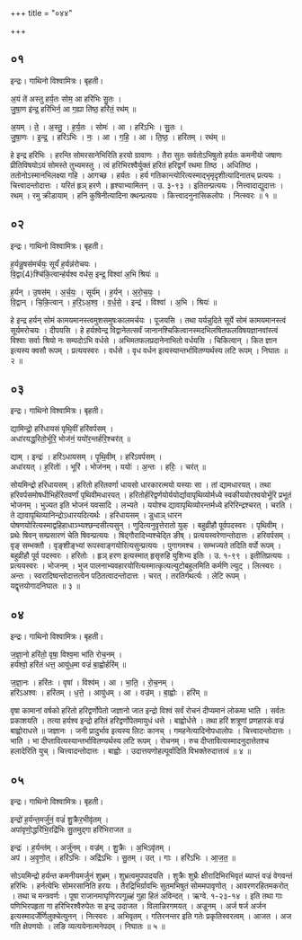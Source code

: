 +++
title = "०४४"

+++


## ०१
इन्द्रः। गाथिनो विश्वामित्रः। बृहती।

अ॒यं ते॑ अस्तु हर्य॒तः सोम॒ आ हरि॑भिः सु॒तः ।  
जु॒षा॒ण इ॑न्द्र॒ हरि॑भिर्न॒ आ ग॒ह्या ति॑ष्ठ॒ हरि॑तं॒ रथ॑म् ॥

अ॒यम् । ते॒ । अ॒स्तु॒ । ह॒र्य॒तः । सोमः॑ । आ । हरि॑ऽभिः । सु॒तः ।  
जु॒षा॒णः । इ॒न्द्र॒ । हरि॑ऽभिः । नः॒ । आ । ग॒हि॒ । आ । ति॒ष्ठ॒ । हरि॑तम् । रथ॑म् ॥

हे इन्द्र हरिभिः । हरन्ति सोमरसानेभिरिति हरयो ग्रावाणः । तैरा सुतः सर्वतोऽभिषुतो हर्यतः कमनीयो जषाणः प्रीतिविषयोऽयं सोमस्ते तुभ्यमस्तु । त्वं हरिभिरश्वैर्युक्तं हरितं हरिद्वर्णं रथमा तिष्ठ । अधितिष्ठ । ततोनोऽस्मानभिलक्ष्या गहि । आगच्छ । हर्यतः । हर्य गतिकान्त्योरित्यस्माद्भृमृदृशीत्यादिनातच् प्रत्ययः । चित्त्वादन्तोदात्तः । यरितं हृञ् हरणे । हृश्याभ्यामितन् । उ. ३-९३ । इतितन्प्रत्ययः । नित्त्वादाद्युदात्तः । रथम् । रमु क्रीडायाम् । हनि कुषिनीत्यादिना क्थन्प्रत्ययः । कित्त्वादनुनासिकलोपः । नित्स्वरः ॥ १ ॥

## ०२
इन्द्रः। गाथिनो विश्वामित्रः। बृहती।

ह॒र्यन्नु॒षस॑मर्चयः॒ सूर्यं॑ ह॒र्यन्न॑रोचयः ।  
वि॒द्वा{4}श्चि॑कि॒त्वान्ह॑र्यश्व वर्धस॒ इन्द्र॒ विश्वा॑ अ॒भि श्रियः॑ ॥

ह॒र्यन् । उ॒षस॑म् । अ॒र्च॒यः॒ । सूर्य॑म् । ह॒र्यन् । अ॒रो॒च॒यः॒ ।  
वि॒द्वान् । चि॒कि॒त्वान् । ह॒रि॒ऽअ॒श्व॒ । व॒र्ध॒से॒ । इन्द्र॑ । विश्वा॑ । अ॒भि । श्रियः॑ ॥

हे इन्द्र हर्यन् सोमं कामयमानस्त्वमुशसमुषःकालमर्चयः । पूजयसि । तथा यर्यन्नुदिते सूर्ये सोमं कामयमानस्त्वं सूर्यमरोचयः । दीपयसि । हे हर्यश्वेन्द्र विद्वानेतत्सर्वं जानानश्चिकित्वानस्मदभिलषितफलविषयज्ञानवांस्त्वं विश्वाः सर्वाः श्रियो नः सम्पदोऽभि वर्धसे । अभिमतफलप्रदानेनाभितो वर्धयसि । चिकित्वान् । कित ज्ञान इत्यस्य क्वसौ रूपम् । प्रत्ययस्वरः । वर्धसे । वृध वर्धन इत्यस्यान्तर्भावितण्यर्थस्य लटि रूपम् । निघातः ॥ २ ॥

## ०३
इन्द्रः। गाथिनो विश्वामित्रः। बृहती।

द्यामिन्द्रो॒ हरि॑धायसं पृथि॒वीं हरि॑वर्पसम् ।  
अधा॑रयद्ध॒रितो॒र्भूरि॒ भोज॑नं॒ ययो॑र॒न्तर्हरि॒श्चर॑त् ॥

द्याम् । इन्द्रः॑ । हरि॑ऽधायसम् । पृ॒थि॒वीम् । हरि॑ऽवर्पसम् ।  
अधा॑रयत् । ह॒रितोः॑ । भूरि॑ । भोज॑नम् । ययोः॑ । अ॒न्तः । हरिः॒ । चर॑त् ॥

सोयमिन्द्रो हरिधायसम् । हरितो हरितवर्णा धायसो धारकारत्मयो यस्याः सा । तां द्यामधारयत् । तथा हरिवर्पसमोषधीभिर्हरितवर्णां पृथिवीमधारयत् । हरितोर्हरिद्वर्णयोर्ययोर्द्यावापृथिव्योर्मध्ये स्वकीययोरश्वयोर्भूरि प्रभूतं भोजनम् । भुज्यत इति भोजनं यवसादि । लभ्यते । ययोश्च द्यावापृथिव्योरन्तर्मध्ये हरिरिन्द्रश्चरत् । चरति । ते द्यावापृथिव्यानिन्द्रोऽधारयदित्यर्थः । हरिधायसम् । डुधाञ् धारन पोषणयोरित्यस्माद्वहिहाधाञ्भ्यश्छन्दसीत्यसुन् । णुदित्यनुवृत्तेरातो युक् । बहुव्रीहौ पूर्वपदस्वरः । पृथिवीम् । प्रथेः षिवन् सम्प्रसारणं चेति षिवन्प्रत्ययः । षिद्गौरादिभ्यश्चेद्ति ङीष् । प्रत्ययस्वरेणान्तोदात्तः । हरिवर्पसम् । वृङ् सम्भक्तौ । वृङ्शीङ्भ्यां रूपस्वाङ्गयोरित्यसुन्प्रत्ययः । पुगागमश्च । सम्भज्यते तदिति वर्पो रूपम् । बहुव्रीहौ पूर्व पदस्वरः । हरितोः । हृञ् हरण इत्यस्मात् हृसृरुहि युशिभ्य इतिः । उ. १-९९ । इतीतिप्रत्ययः । प्रत्ययस्वरः । भोजनम् । भुज पालनाभ्यवहारयोरित्यस्मात्कृत्यल्युटोबहुलमिति कर्मणि ल्युट् । लित्स्वरः । अन्तः । स्वरादिष्वन्तोदात्तत्वेन पठितत्वादन्तोदात्तः । चरत् । तरतिर्गथर्त्यः । लेटि रूपम् । यद्वृत्तयोगादनिघातः ॥ ३ ॥

## ०४
इन्द्रः। गाथिनो विश्वामित्रः। बृहती।

ज॒ज्ञा॒नो हरि॑तो॒ वृषा॒ विश्व॒मा भा॑ति रोच॒नम् ।  
हर्य॑श्वो॒ हरि॑तं धत्त॒ आयु॑ध॒मा वज्रं॑ बा॒ह्वोर्हरि॑म् ॥

ज॒ज्ञा॒नः । हरि॑तः । वृषा॑ । विश्व॑म् । आ । भा॒ति॒ । रो॒च॒नम् ।  
हरि॑ऽअश्वः । हरि॑तम् । ध॒त्ते॒ । आयु॑धम् । आ । वज्र॑म् । बा॒ह्वोः । हरि॑म् ॥

वृषा कामानां वर्षको हरितो हरिद्वर्णोपेतो जज्ञानो जात इन्द्रो विश्वं सर्वं रोचनं दीप्यमानं लोकमा भाति । सर्वतः प्रकाशयति । तत्या हर्यश्व इन्द्रो हरितं हरिद्वर्णोपेतमायुधं धत्ते । बाह्वोर्धत्ते । तथा हरिं शत्रूणां प्रणहारकं वज्रं बाह्वोराधत्ते ॥ जज्ञानः । जनी प्रादुर्भाव इत्यस्य लिटः कानच् । गमहनेत्यादिनोपधालोपः । चित्त्वादन्तोदात्तः । भाति । भा दीप्तावित्यस्यान्तर्भावितण्यर्थस्य लटि रूपम् । रोचनम् । रुच दीप्तावित्यस्मादनुदात्तेतश्च हलादेरिति युच् । चित्त्वादन्तोदात्तः । बाह्वोः । उदात्तयणोहल्पूर्वादिति विभक्तेरुदात्तत्वं ॥ ४ ॥

## ०५
इन्द्रः। गाथिनो विश्वामित्रः। बृहती।

इन्द्रो॑ ह॒र्यन्त॒मर्जु॑नं॒ वज्रं॑ शु॒क्रैर॒भीवृ॑तम् ।  
अपा॑वृणो॒द्धरि॑भि॒रद्रि॑भिः सु॒तमुद्गा हरि॑भिराजत ॥

इन्द्रः॑ । ह॒र्यन्त॑म् । अर्जु॑नम् । वज्र॑म् । शु॒क्रैः । अ॒भिऽवृ॑तम् ।  
अप॑ । अ॒वृ॒णो॒त् । हरि॑ऽभिः । अद्रि॑ऽभिः । सु॒तम् । उत् । गाः । हरि॑ऽभिः । आ॒ज॒त॒ ॥

सोऽयमिन्द्रो हर्यन्त कमनीयमर्जुनं शुभ्रम् । शुभ्रत्वमुपपादयति । शुक्रैः शुभ्रैः क्षीरादिभिरभिवृतं ब्याप्तं वज्रं वेगवन्तं हरिभिः । हर्नत्येभिः सोमरसानिति हरयः । तैरद्रिभिर्ग्रावभिः सुतमभिषुतं सोममपावृणोत् । आवरणरहितमकरोत् । तथा च मन्त्रवर्णः । पूषा राजानमाघृणिरपगूळ्हं गुहा हितं अविन्दत् । ऋग्वे. १-२३-१४ । इति तथा गाः पणिभिरपहृता गा हरिभिरश्वैरुपेतः स इन्द्र उदाजत । विलान्निरगमयत् । अज्रुनम् । अर्ज षर्ज अर्जन इत्यस्मादर्जेर्णिलुक्चेत्युनन् । नित्स्वरः । अभिवृतम् । गतिरनन्तर इति गतेः प्रकृतिस्वरत्वम् । आजत । अज गति क्षेपणयोः । लङि व्यत्ययेनात्मनेपदम् । निघातः ॥ ५ ॥